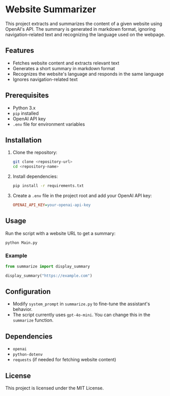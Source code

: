 # Website Summarizer

This project extracts and summarizes the content of a given website using OpenAI's API. The summary is generated in markdown format, ignoring navigation-related text and recognizing the language used on the webpage.

## Features
- Fetches website content and extracts relevant text
- Generates a short summary in markdown format
- Recognizes the website's language and responds in the same language
- Ignores navigation-related text

## Prerequisites
- Python 3.x
- `pip` installed
- OpenAI API key
- `.env` file for environment variables

## Installation

1. Clone the repository:
   ```sh
   git clone <repository-url>
   cd <repository-name>
   ```

2. Install dependencies:
   ```sh
   pip install -r requirements.txt
   ```

3. Create a `.env` file in the project root and add your OpenAI API key:
   ```ini
   OPENAI_API_KEY=your-openai-api-key
   ```

## Usage

Run the script with a website URL to get a summary:
```sh
python Main.py
```

### Example
```python
from summarize import display_summary

display_summary("https://example.com")
```

## Configuration
- Modify `system_prompt` in `summarize.py` to fine-tune the assistant's behavior.
- The script currently uses `gpt-4o-mini`. You can change this in the `summarize` function.

## Dependencies
- `openai`
- `python-dotenv`
- `requests` (if needed for fetching website content)

## License
This project is licensed under the MIT License.

